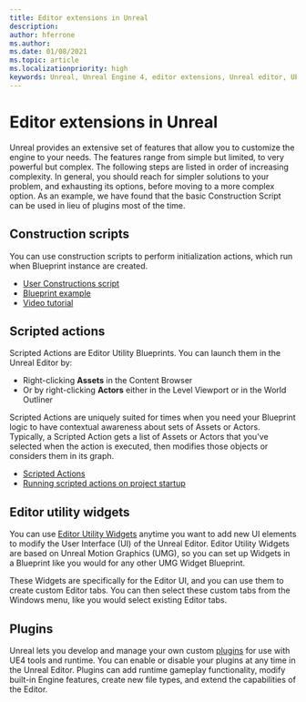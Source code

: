 ```yaml
---
title: Editor extensions in Unreal
description: 
author: hferrone
ms.author: 
ms.date: 01/08/2021
ms.topic: article
ms.localizationpriority: high
keywords: Unreal, Unreal Engine 4, editor extensions, Unreal editor, UE4, HoloLens, HoloLens 2, mixed reality, development, documentation, guides, features, mixed reality headset, windows mixed reality headset, virtual reality headset, porting, upgrading
---
```


# Editor extensions in Unreal

Unreal provides an extensive set of features that allow you to customize the engine to your needs. The features range from simple but limited, to very powerful but complex. The following steps are listed in order of increasing complexity. In general, you should reach for simpler solutions to your problem, and exhausting its options, before moving to a more complex option. As an example, we have found that the basic Construction Script can be used in lieu of plugins most of the time. 

<!-- Also, engine modification should be a last resort, as it is not only complex, but integrating changes back into the engine for simple work-around can take a disproportionately long time. -->

## Construction scripts

You can use construction scripts to perform initialization actions, which run when Blueprint instance are created.

* [User Constructions script](https://docs.unrealengine.com/ProgrammingAndScripting/Blueprints/UserGuide/UserConstructionScript/index.html)
* [Blueprint example](https://docs.unrealengine.com/Resources/ContentExamples/Blueprints/1_4/index.html)
* [Video tutorial](https://www.youtube.com/watch?v=z1SD-d9yJmQ&ab_channel=UnrealEngine)

## Scripted actions

Scripted Actions are Editor Utility Blueprints. You can launch them in the Unreal Editor by:
* Right-clicking **Assets** in the Content Browser
* Or by right-clicking **Actors** either in the Level Viewport or in the World Outliner

Scripted Actions are uniquely suited for times when you need your Blueprint logic to have contextual awareness about sets of Assets or Actors. Typically, a Scripted Action gets a list of Assets or Actors that you've selected when the action is executed, then modifies those objects or considers them in its graph.

* [Scripted Actions](https://docs.unrealengine.com/ProductionPipelines/ScriptingAndAutomation/Blueprints/ScriptedActions/index.html)
* [Running scripted actions on project startup](https://docs.unrealengine.com/ProductionPipelines/ScriptingAndAutomation/Blueprints/StartupObjects/index.html)

## Editor utility widgets

You can use [Editor Utility Widgets](https://docs.unrealengine.com/InteractiveExperiences/UMG/UserGuide/EditorUtilityWidgets/index.html) anytime you want to add new UI elements to modify the User Interface (UI) of the Unreal Editor. Editor Utility Widgets are based on Unreal Motion Graphics (UMG), so you can set up Widgets in a Blueprint like you would for any other UMG Widget Blueprint.

These Widgets are specifically for the Editor UI, and you can use them to create custom Editor tabs. You can then select these custom tabs from the Windows menu, like you would select existing Editor tabs.

## Plugins

Unreal lets you develop and manage your own custom [plugins](https://docs.unrealengine.com/ProductionPipelines/Plugins/index.html) for use with UE4 tools and runtime. You can enable or disable your plugins at any time in the Unreal Editor. Plugins can add runtime gameplay functionality, modify built-in Engine features, create new file types, and extend the capabilities of the Editor.

<!-- ## Engine modifications -->


